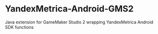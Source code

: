 # YandexMetrica-Android-GMS2
Java extension for GameMaker Studio 2 wrapping YandexMetrica Android SDK functions
